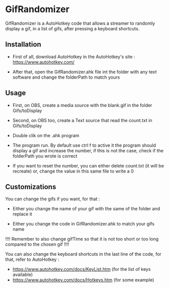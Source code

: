 # GifRandomizer

GifRandomizer is a AutoHotkey code that allows a streamer to randomly display a gif, in a list of gifs, after pressing a keyboard shortcuts.

## Installation

- First of all, download AutoHotkey in the AutoHotkey's site : https://www.autohotkey.com/

- After that, open the GifRandomizer.ahk file int the folder with any text software and change the folderPath to match yours

## Usage

- First, on OBS, create a media source with the blank.gif in the folder Gifs/toDisplay

- Second, on OBS too, create a Text source that read the count.txt in Gifs/toDisplay

- Double clik on the .ahk program

- The program run. By default use ctrl f to active it the program should display a gif and increase the number, if this is not the case, check if the folderPath you wrote is correct

- If you want to reset the number, you can either delete count.txt (it will be recreate) or, change the value in this same file to write a 0

## Customizations

You can change the gifs if you want, for that :

- Either you change the name of your gif with the same of the folder and replace it

- Either you change the code in GifRandomizer.ahk to match your gifs name

!!!! Remember to also change gifTime so that it is not too short or too long compared to the chosen gif !!!!

You can also change the keyboard shortcuts in the last line of the code, for that, refer to AutoHotkey :

- https://www.autohotkey.com/docs/KeyList.htm (for the list of keys available)
- https://www.autohotkey.com/docs/Hotkeys.htm (for some example)

